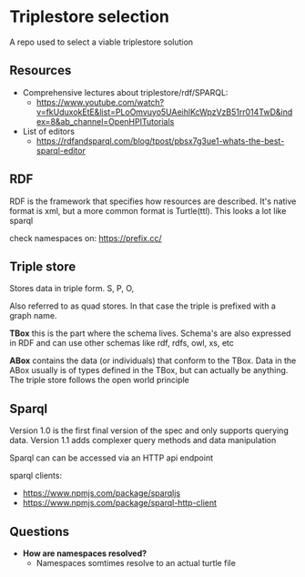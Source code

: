 # Triplestore selection

A repo used to select a viable triplestore solution

## Resources
 - Comprehensive lectures about triplestore/rdf/SPARQL: 
   - https://www.youtube.com/watch?v=fkUduxokEtE&list=PLoOmvuyo5UAeihlKcWpzVzB51rr014TwD&index=8&ab_channel=OpenHPITutorials
 - List of editors
   - https://rdfandsparql.com/blog/tpost/pbsx7g3ue1-whats-the-best-sparql-editor

## RDF
RDF is the framework that specifies how resources are described.
It's native format is xml, but a more common format is Turtle(ttl). This looks a lot like sparql

check namespaces on:
https://prefix.cc/

## Triple store

Stores data in triple form. S, P, O,

Also referred to as quad stores. In that case the triple is prefixed with a graph name.

**TBox** this is the part where the schema lives. Schema's are also expressed in RDF and can use other schemas like rdf, rdfs, owl, xs, etc 

**ABox** contains the data (or individuals) that conform to the TBox. Data in the ABox usually is of types defined in the TBox, but can actually be anything. The triple store follows the open world principle

## Sparql

Version 1.0 is the first final version of the spec and only supports querying data.
Version 1.1 adds complexer query methods and data manipulation

Sparql can can be accessed via an HTTP api endpoint

sparql clients:
   - https://www.npmjs.com/package/sparqljs
   - https://www.npmjs.com/package/sparql-http-client

## Questions
 - **How are namespaces resolved?**
   - Namespaces somtimes resolve to an actual turtle file